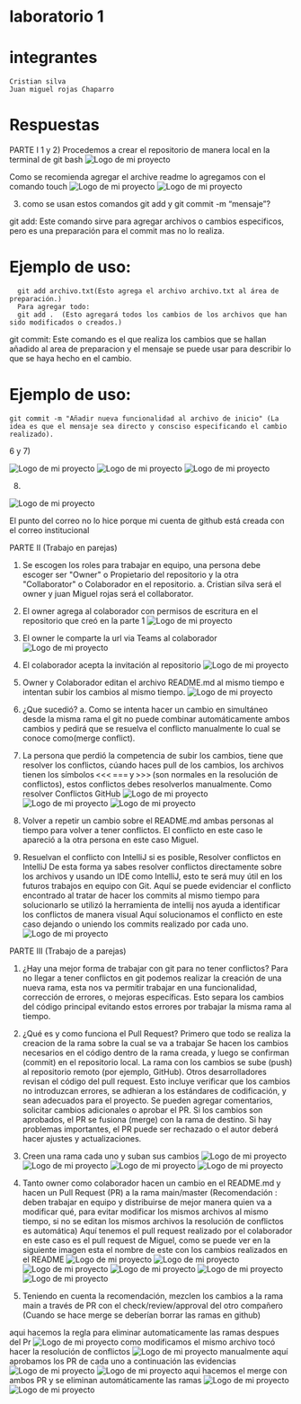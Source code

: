 # laboratorio 1
# integrantes 
    Cristian silva
    Juan miguel rojas Chaparro 

# Respuestas
PARTE I
1 y 2)
Procedemos a crear el repositorio de manera local en la terminal de git bash
![Logo de mi proyecto](imagenes/Imagen1.png)
 
Como se recomienda agregar el archive readme lo agregamos con el comando touch 
![Logo de mi proyecto](imagenes/Imagen2.png)
![Logo de mi proyecto](imagenes/Imagen3.png)

3) como se usan estos comandos git add y git commit -m “mensaje”?

git add: Este comando sirve para agregar archivos o cambios especificos, pero es una preparación para el commit mas no lo realiza.
  # Ejemplo de uso:
      git add archivo.txt(Esto agrega el archivo archivo.txt al área de preparación.)
      Para agregar todo:
      git add .  (Esto agregará todos los cambios de los archivos que han sido modificados o creados.)
git commit: Este comando es el que realiza los cambios que se hallan añadido al area de preparacion y el mensaje se puede usar para describir lo que se haya hecho en el cambio.

  # Ejemplo de uso: 

	git commit -m "Añadir nueva funcionalidad al archivo de inicio" (La idea es que el mensaje sea directo y consciso especificando el cambio realizado).


6 y 7)

![Logo de mi proyecto](imagenes/Imagen4.png)
![Logo de mi proyecto](imagenes/Imagen5.png)
![Logo de mi proyecto](imagenes/Imagen6.png)


8)
![Logo de mi proyecto](imagenes/Imagen7.png)

El punto del correo no lo hice porque mi cuenta de github está creada con el correo institucional






PARTE II (Trabajo en parejas) 

1. Se escogen los roles para trabajar en equipo, una persona debe escoger ser "Owner" o Propietario del repositorio y la otra "Collaborator" o Colaborador en el repositorio. 
a. Cristian silva será el owner y juan Miguel rojas será el collaborator.
2. El owner agrega al colaborador con permisos de escritura en el repositorio que creó en la parte 1 
![Logo de mi proyecto](imagenes/Captura%20de%20pantalla%202025-01-28%20224532.png)
3. El owner le comparte la url via Teams al colaborador 
![Logo de mi proyecto](imagenes/Captura%20de%20pantalla%202025-01-28%20224731.png)
4. El colaborador acepta la invitación al repositorio
![Logo de mi proyecto](imagenes/Captura%20de%20pantalla%202025-01-28%20224748.png)
5. Owner y Colaborador editan el archivo README.md al mismo tiempo e intentan subir los cambios al mismo tiempo. 
![Logo de mi proyecto](imagenes/Captura%20de%20pantalla%202025-01-28%20224856.png)
6. ¿Que sucedió? 
a. Como se intenta hacer un cambio en simultáneo desde la misma rama el git no puede combinar automáticamente ambos cambios y pedirá que se resuelva el conflicto manualmente lo cual se conoce como(merge conflict).

7. La persona que perdió la competencia de subir los cambios, tiene que resolver los conflictos, cúando haces pull de los cambios, los archivos tienen los símbolos <<< === y >>> (son normales en la resolución de conflictos), estos conflictos debes resolverlos manualmente. Como resolver Conflictos GitHub 
![Logo de mi proyecto](imagenes/Captura%20de%20pantalla%202025-01-28%20224928.png)
![Logo de mi proyecto](imagenes/Captura%20de%20pantalla%202025-01-28%20224956.png)
![Logo de mi proyecto](imagenes/Captura%20de%20pantalla%202025-01-28%20225142.png)
8. Volver a repetir un cambio sobre el README.md ambas personas al tiempo para volver a tener conflictos. 
	El conflicto en este caso le apareció a la otra persona en este caso Miguel.

9. Resuelvan el conflicto con IntelliJ si es posible, Resolver conflictos en IntelliJ 
De esta forma ya sabes resolver conflictos directamente sobre los archivos y usando un IDE como IntelliJ, esto te será muy útil en los futuros trabajos en equipo con Git. 
Aquí se puede evidenciar el conflicto encontrado al tratar de hacer los commits al mismo tiempo para solucionarlo se utilizó la herramienta de intellij nos ayuda a identificar los conflictos de manera visual
Aquí solucionamos el conflicto en este caso dejando o uniendo los commits realizado por cada uno.
![Logo de mi proyecto](imagenes/Captura%20de%20pantalla%202025-01-28%20225331.png)

PARTE III (Trabajo de a parejas)
1. ¿Hay una mejor forma de trabajar con git para no tener conflictos?
Para no llegar a tener conflictos en git podemos realizar la creación de una nueva rama, esta nos va permitir trabajar en una funcionalidad, corrección de errores, o mejoras específicas. Esto separa los cambios del código principal evitando estos errores por trabajar la misma rama al tiempo.

2. ¿Qué es y como funciona el Pull Request?
Primero que todo se realiza la creacion de la rama sobre la cual se va a trabajar 
Se hacen los cambios necesarios en el código dentro de la rama creada, y luego se confirman (commit) en el repositorio local.
La rama con los cambios se sube (push) al repositorio remoto (por ejemplo, GitHub).
Otros desarrolladores revisan el código del pull request. Esto incluye verificar que los cambios no introduzcan errores, se adhieran a los estándares de codificación, y sean adecuados para el proyecto.
Se pueden agregar comentarios, solicitar cambios adicionales o aprobar el PR.
Si los cambios son aprobados, el PR se fusiona (merge) con la rama de destino.
Si hay problemas importantes, el PR puede ser rechazado o el autor deberá hacer ajustes y actualizaciones.

3. Creen una rama cada uno y suban sus cambios
![Logo de mi proyecto](imagenes/Captura%20de%20pantalla%202025-01-28%20225356.png)
![Logo de mi proyecto](imagenes/Captura%20de%20pantalla%202025-01-28%20225422.png)
![Logo de mi proyecto](imagenes/Captura%20de%20pantalla%202025-01-28%20225453.png)
![Logo de mi proyecto](imagenes/Captura%20de%20pantalla%202025-01-28%20225539.png)

4. Tanto owner como colaborador hacen un cambio en el README.md y hacen un Pull Request (PR) a la rama main/master
 (Recomendación : deben trabajar en equipo y distribuirse de mejor manera quien va a modificar qué, para evitar modificar los mismos archivos al mismo tiempo, si no se editan los mismos archivos la resolución de conflictos es automática)
Aquí tenemos el pull request realizado por el colaborador en este caso es el pull request de Miguel, como se puede ver en la siguiente imagen esta el nombre de este con los cambios realizados en el README
![Logo de mi proyecto](imagenes/Captura%20de%20pantalla%202025-01-28%20225559.png)
![Logo de mi proyecto](imagenes//Captura%20de%20pantalla%202025-01-28%20225630.png)
![Logo de mi proyecto](imagenes/Captura%20de%20pantalla%202025-01-28%20225650.png)
![Logo de mi proyecto](imagenes/Captura%20de%20pantalla%202025-01-28%20225725.png)
![Logo de mi proyecto](imagenes/Captura%20de%20pantalla%202025-01-28%20225745.png)
![Logo de mi proyecto](imagenes/Captura%20de%20pantalla%202025-01-28%20225957.png)

5. Teniendo en cuenta la recomendación, mezclen los cambios a la rama main a través de PR con el check/review/approval del otro compañero (Cuando se hace merge se deberían borrar las ramas en github)


aqui hacemos la regla para eliminar automaticamente las ramas despues del Pr
![Logo de mi proyecto](imagenes/Captura%20de%20pantalla%202025-01-28%20230026.png)
como modificamos el mismo archivo tocó hacer la resolución de conflictos
![Logo de mi proyecto](imagenes/Captura%20de%20pantalla%202025-01-28%20230115.png)
manualmente aquí aprobamos los PR de cada uno a continuación las evidencias 
![Logo de mi proyecto](imagenes/Captura%20de%20pantalla%202025-01-28%20230218.png)
![Logo de mi proyecto](imagenes/Captura%20de%20pantalla%202025-01-28%20230244.png)
aqui hacemos el merge con ambos PR y se eliminan automáticamente las ramas 
![Logo de mi proyecto](imagenes/Captura%20de%20pantalla%202025-01-28%20230309.png)
![Logo de mi proyecto](imagenes/Captura%20de%20pantalla%202025-01-28%20230330.png)
